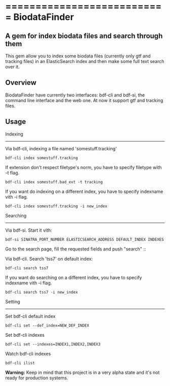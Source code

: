 ===========================
BiodataFinder
===========================

A gem for index biodata files and search through them
-------------------------------------------------------------

This gem allow you to index some biodata files (currently only gtf and tracking files) in an ElasticSearch index and then 
make some full text search over it. 

Overview
----------------

BiodataFinder have currently two interfaces: bdf-cli and bdf-si, the command line interface and the web one. 
At now it support gtf and tracking files.

Usage
------------------

Indexing
____________________

Via bdf-cli, indexing a file named 'somestuff.tracking'

``bdf-cli index somestuff.tracking``

If extension don't respect filetype's norm, you have to specify filetype with -t flag.

``bdf-cli index somestuff.bad_ext -t tracking``

If you want do indexing on a different index, you have to specify indexname vith -i flag.

``bdf-cli index somestuff.tracking -i new_index``

Searching
___________________

Via bdf-si. Start it vith: 

``bdf-si SINATRA_PORT_NUMBER ELASTICSEARCH_ADDRESS DEFAULT_INDEX INDEXES``

Go to the search page, fill the requested fields and push "search" ::

Via bdf-cli. 
Search 'tss7' on default index: 

``bdf-cli search tss7``

If you want do searching on a different index, you have to specify indexname vith -i flag. 

``bdf-cli search tss7 -i new_index``

Setting
_________________________

Set bdf-cli default index 

``bdf-cli set --def_index=NEW_DEF_INDEX``

Set bdf-cli indexes 

``bdf-cli set --indexes=INDEX1,INDEX2,INDEX3``

Watch bdf-cli indexes 

``bdf-cli ilist``





  
**Warning:** Keep in mind that this project is in a very alpha state and it's not ready for production systems.
